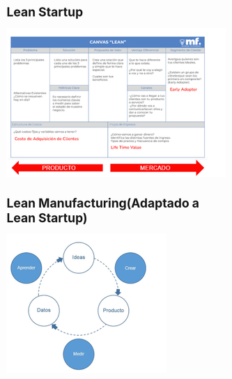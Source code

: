 # Lean Startup

![](img%20ebt2/Pasted%20image%2020240924162722.png)

# Lean Manufacturing(Adaptado a Lean Startup)

![](img%20ebt2/Pasted%20image%2020240924162854.png)